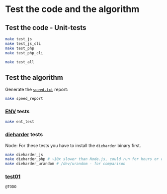 # Test the code and the algorithm

## Test the code - Unit-tests

```sh
make test_js
make test_js_cli
make test_php
make test_php_cli

make test_all
```

## Test the algorithm

Generate the [`speed.txt`](https://raw.githubusercontent.com/duzun/cycle-crypt/master/test/speed.txt) report:

```sh
make speed_report
```

### [ENV](https://www.fourmilab.ch/random/) tests

```sh
make ent_test
```

### [dieharder](http://webhome.phy.duke.edu/~rgb/General/dieharder.php) tests

Node: For these tests you have to install the `dieharder` binary first.

```sh
make dieharder_js
make dieharder_php # ~10x slower than Node.js, could run for hours or days
make dieharder_urandom # /dev/urandom - for comparison
```

### [test01](https://github.com/blep/testu01_gateway)

`@TODO`
